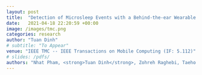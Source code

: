 ```yaml
---
layout: post
title:  "Detection of Microsleep Events with a Behind-the-ear Wearable System"
date:   2021-04-18 22:20:59 +00:00
image: /images/tmc.png
categories: research
author: "Tuan Dinh"
# subtitle: "To Appear"
venue: "IEEE TMC -- IEEE Transactions on Mobile Computing (IF: 5.112)"
# slides: /pdfs/
authors: "Nhat Pham, <strong>Tuan Dinh</strong>, Zohreh Raghebi, Taeho Kim, Nam Bui, Phuc Nguyen, Hoang Truong, Tuan Nguyen, Farnoush Banaei-Kashani, Ann Halbower, Thang Dinh, and Tam Vu"
---
```

<!-- [Presented Slides](){:target="_blank"} -->